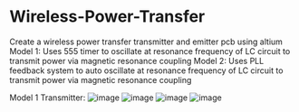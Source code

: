 # Wireless-Power-Transfer
Create a wireless power transfer transmitter and emitter pcb using altium
Model 1: Uses 555 timer to oscillate at resonance frequency of LC circuit to transmit power via magnetic resonance coupling
Model 2: Uses PLL feedback system to auto oscillate at resonance frequency of LC circuit to transmit power via magnetic resonance coupling

Model 1 Transmitter:
![image](https://github.com/jhill2004/Wireless-Power-Transfer/assets/97457539/03aaa2aa-1d35-42fd-b245-2cef465f3a25)
![image](https://github.com/jhill2004/Wireless-Power-Transfer/assets/97457539/60ede105-58de-43f1-9420-f584b2c87a8c)
![image](https://github.com/jhill2004/Wireless-Power-Transfer/assets/97457539/894f8b3c-c22e-4502-9ccc-b3b8706d5b41)
![image](https://github.com/jhill2004/Wireless-Power-Transfer/assets/97457539/9de58718-266c-46a7-8434-161b05006493)




